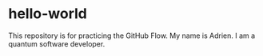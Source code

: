 # hello-world
This repository is for practicing the GitHub Flow.
My name is Adrien. I am a quantum software developer. 
